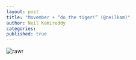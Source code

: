 ```yaml
---
layout: post
title: "Movember + “do the tiger!” (@neilkam)"
author: Neil Kamireddy
categories:
published: true
---
```


![rawr](http://31.media.tumblr.com/tumblr_mdhmmzlicu1rtmj3po1_1280.jpg)